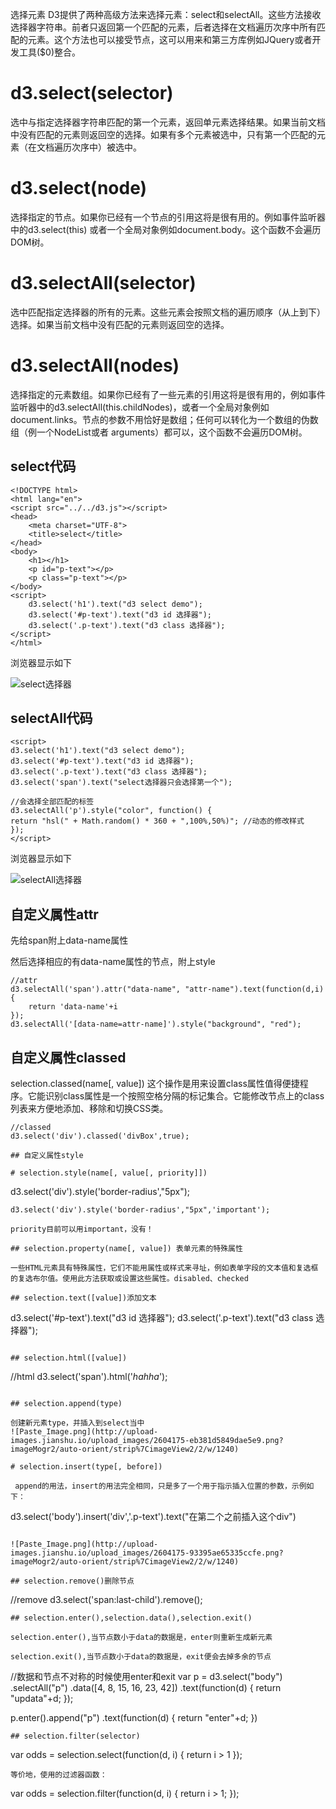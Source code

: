 选择元素
D3提供了两种高级方法来选择元素：select和selectAll。这些方法接收选择器字符串。前者只返回第一个匹配的元素，后者选择在文档遍历次序中所有匹配的元素。这个方法也可以接受节点，这可以用来和第三方库例如JQuery或者开发工具($0)整合。

# d3.select(selector)

选中与指定选择器字符串匹配的第一个元素，返回单元素选择结果。如果当前文档中没有匹配的元素则返回空的选择。如果有多个元素被选中，只有第一个匹配的元素（在文档遍历次序中）被选中。

# d3.select(node)

选择指定的节点。如果你已经有一个节点的引用这将是很有用的。例如事件监听器中的d3.select(this) 或者一个全局对象例如document.body。这个函数不会遍历DOM树。

# d3.selectAll(selector)

选中匹配指定选择器的所有的元素。这些元素会按照文档的遍历顺序（从上到下）选择。如果当前文档中没有匹配的元素则返回空的选择。

# d3.selectAll(nodes)

选择指定的元素数组。如果你已经有了一些元素的引用这将是很有用的，例如事件监听器中的d3.selectAll(this.childNodes)，或者一个全局对象例如document.links。节点的参数不用恰好是数组；任何可以转化为一个数组的伪数组（例一个NodeList或者 arguments）都可以，这个函数不会遍历DOM树。

## select代码
```
<!DOCTYPE html>
<html lang="en">
<script src="../../d3.js"></script>
<head>
    <meta charset="UTF-8">
    <title>select</title>
</head>
<body>
    <h1></h1>
    <p id="p-text"></p>
    <p class="p-text"></p>
</body>
<script>
    d3.select('h1').text("d3 select demo");
    d3.select('#p-text').text("d3 id 选择器");
    d3.select('.p-text').text("d3 class 选择器");
</script>
</html>
```
浏览器显示如下

![select选择器](http://upload-images.jianshu.io/upload_images/2604175-ca4bcbaa76bc90ed.png?imageMogr2/auto-orient/strip%7CimageView2/2/w/1240)


## selectAll代码

```
<script>
d3.select('h1').text("d3 select demo");
d3.select('#p-text').text("d3 id 选择器");
d3.select('.p-text').text("d3 class 选择器");
d3.select('span').text("select选择器只会选择第一个");

//会选择全部匹配的标签
d3.selectAll('p').style("color", function() {
return "hsl(" + Math.random() * 360 + ",100%,50%)"; //动态的修改样式
});
</script>
```
浏览器显示如下

![selectAll选择器](http://upload-images.jianshu.io/upload_images/2604175-99ba1eba673a08fd.png?imageMogr2/auto-orient/strip%7CimageView2/2/w/1240)

## 自定义属性attr

先给span附上data-name属性

然后选择相应的有data-name属性的节点，附上style
```
//attr
d3.selectAll('span').attr("data-name", "attr-name").text(function(d,i){
    return 'data-name'+i
});
d3.selectAll('[data-name=attr-name]').style("background", "red");
```

## 自定义属性classed

selection.classed(name[, value])
这个操作是用来设置class属性值得便捷程序。它能识别class属性是一个按照空格分隔的标记集合。它能修改节点上的class列表来方便地添加、移除和切换CSS类。
```
//classed
d3.select('div').classed('divBox',true);

## 自定义属性style

# selection.style(name[, value[, priority]])
```
d3.select('div').style('border-radius',"5px");
```
d3.select('div').style('border-radius',"5px",'important');

priority目前可以用important，没有！

## selection.property(name[, value]) 表单元素的特殊属性

一些HTML元素具有特殊属性，它们不能用属性或样式来寻址，例如表单字段的文本值和复选框的复选布尔值。使用此方法获取或设置这些属性。disabled、checked

## selection.text([value])添加文本

```
d3.select('#p-text').text("d3 id 选择器");
d3.select('.p-text').text("d3 class 选择器");
```

## selection.html([value])

```
//html
d3.select('span').html('<i>hahha</i>');
```

## selection.append(type)

创建新元素type，并插入到select当中
![Paste_Image.png](http://upload-images.jianshu.io/upload_images/2604175-eb381d5849dae5e9.png?imageMogr2/auto-orient/strip%7CimageView2/2/w/1240)

# selection.insert(type[, before])

 append的用法，insert的用法完全相同，只是多了一个用于指示插入位置的参数，示例如下：
 ```
 d3.select('body').insert('div','.p-text').text("在第二个之前插入这个div")
```

![Paste_Image.png](http://upload-images.jianshu.io/upload_images/2604175-93395ae65335ccfe.png?imageMogr2/auto-orient/strip%7CimageView2/2/w/1240)

## selection.remove()删除节点

```
//remove
d3.select('span:last-child').remove();
```
## selection.enter(),selection.data(),selection.exit()

selection.enter(),当节点数小于data的数据是，enter则重新生成新元素

selection.exit(),当节点数小于data的数据是，exit便会去掉多余的节点
```
//数据和节点不对称的时候使用enter和exit
var p = d3.select("body")
    .selectAll("p")
    .data([4, 8, 15, 16, 23, 42])
    .text(function(d) {
        return "updata"+d; });

p.enter().append("p")
    .text(function(d) {
        return "enter"+d; })

```
## selection.filter(selector)

```
var odds = selection.select(function(d, i) { return i > 1 });
```
等价地，使用的过滤器函数：
```
var odds = selection.filter(function(d, i) { return i > 1; });
```



